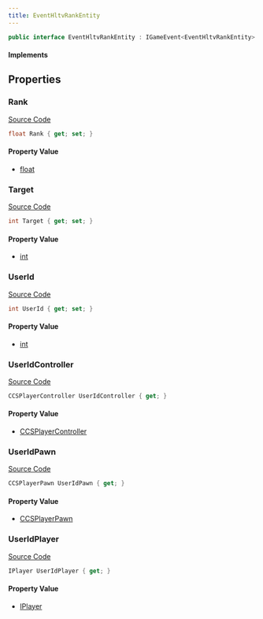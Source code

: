 ```yaml
---
title: EventHltvRankEntity
---
```


```csharp
public interface EventHltvRankEntity : IGameEvent<EventHltvRankEntity>
```

#### Implements

## Properties

### Rank

[Source Code](https://github.com/swiftly-solution/swiftlys2/blob/main/managed/src/SwiftlyS2.Generated/GameEvents/Interfaces/EventHltvRankEntity.cs#L49)

```csharp
float Rank { get; set; }
```

#### Property Value

- [float](https://learn.microsoft.com/dotnet/api/system.single)

### Target

[Source Code](https://github.com/swiftly-solution/swiftlys2/blob/main/managed/src/SwiftlyS2.Generated/GameEvents/Interfaces/EventHltvRankEntity.cs#L56)

```csharp
int Target { get; set; }
```

#### Property Value

- [int](https://learn.microsoft.com/dotnet/api/system.int32)

### UserId

[Source Code](https://github.com/swiftly-solution/swiftlys2/blob/main/managed/src/SwiftlyS2.Generated/GameEvents/Interfaces/EventHltvRankEntity.cs#L42)

```csharp
int UserId { get; set; }
```

#### Property Value

- [int](https://learn.microsoft.com/dotnet/api/system.int32)

### UserIdController

[Source Code](https://github.com/swiftly-solution/swiftlys2/blob/main/managed/src/SwiftlyS2.Generated/GameEvents/Interfaces/EventHltvRankEntity.cs#L24)

```csharp
CCSPlayerController UserIdController { get; }
```

#### Property Value

- [CCSPlayerController](/docs/api/shared/schemadefinitions/ccsplayercontroller)

### UserIdPawn

[Source Code](https://github.com/swiftly-solution/swiftlys2/blob/main/managed/src/SwiftlyS2.Generated/GameEvents/Interfaces/EventHltvRankEntity.cs#L31)

```csharp
CCSPlayerPawn UserIdPawn { get; }
```

#### Property Value

- [CCSPlayerPawn](/docs/api/shared/schemadefinitions/ccsplayerpawn)

### UserIdPlayer

[Source Code](https://github.com/swiftly-solution/swiftlys2/blob/main/managed/src/SwiftlyS2.Generated/GameEvents/Interfaces/EventHltvRankEntity.cs#L35)

```csharp
IPlayer UserIdPlayer { get; }
```

#### Property Value

- [IPlayer](/docs/api/shared/players/iplayer)

